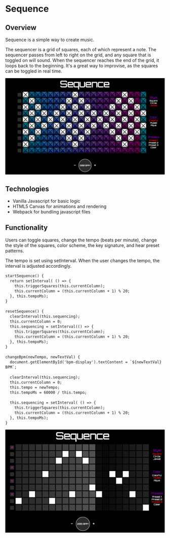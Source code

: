 # Sequence

## Overview

Sequence is a simple way to create music.

The sequencer is a grid of squares, each of which represent a note. The sequencer passes from left to right on the grid, and any square that is toggled on will sound. When the sequencer reaches the end of the grid, it loops back to the beginning. It's a great way to improvise, as the squares can be toggled in real time.

![alt-text](https://github.com/wadecoufal/Sequence/blob/gh-pages/sequence1.png)

## Technologies

- Vanilla Javascript for basic logic
- HTML5 Canvas for animations and rendering
- Webpack for bundling javascript files

## Functionality

Users can toggle squares, change the tempo (beats per minute), change the style of the squares, color scheme,
the key signature, and hear preset patterns.

The tempo is set using setInterval. When the user changes the tempo, the interval is adjusted accordingly.

```
startSequence() {
  return setInterval( () => {
    this.triggerSquares(this.currentColumn);
    this.currentColumn = (this.currentColumn + 1) % 20;
  }, this.tempoMs);
}

resetSequence() {
  clearInterval(this.sequencing);
  this.currentColumn = 0;
  this.sequencing = setInterval(() => {
    this.triggerSquares(this.currentColumn);
    this.currentColumn = (this.currentColumn + 1) % 20;
  }, this.tempoMs);
}

changeBpm(newTempo, newTextVal) {
  document.getElementById('bpm-display').textContent = `${newTextVal} BPM`;

  clearInterval(this.sequencing);
  this.currentColumn = 0;
  this.tempo = newTempo;
  this.tempoMs = 60000 / this.tempo;

  this.sequencing = setInterval( () => {
    this.triggerSquares(this.currentColumn);
    this.currentColumn = (this.currentColumn + 1) % 20;
  }, this.tempoMs);
}
```

![alt-text](https://github.com/wadecoufal/Sequence/blob/gh-pages/sequence2.png)

